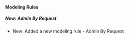 
#### Modeling Rules

##### New: Admin By Request

- New: Added a new modeling rule - Admin By Request